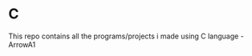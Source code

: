 # C
This repo contains all the programs/projects i made using C language
                                                    - ArrowA1
